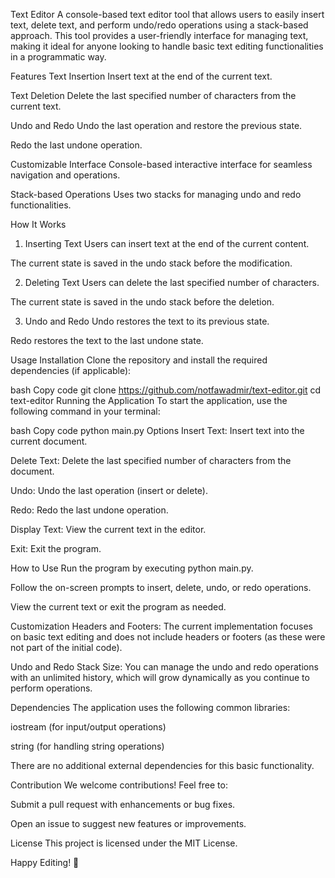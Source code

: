 Text Editor
A console-based text editor tool that allows users to easily insert text, delete text, and perform undo/redo operations using a stack-based approach. This tool provides a user-friendly interface for managing text, making it ideal for anyone looking to handle basic text editing functionalities in a programmatic way.

Features
Text Insertion
Insert text at the end of the current text.

Text Deletion
Delete the last specified number of characters from the current text.

Undo and Redo
Undo the last operation and restore the previous state.

Redo the last undone operation.

Customizable Interface
Console-based interactive interface for seamless navigation and operations.

Stack-based Operations
Uses two stacks for managing undo and redo functionalities.

How It Works
1. Inserting Text
Users can insert text at the end of the current content.

The current state is saved in the undo stack before the modification.

2. Deleting Text
Users can delete the last specified number of characters.

The current state is saved in the undo stack before the deletion.

3. Undo and Redo
Undo restores the text to its previous state.

Redo restores the text to the last undone state.

Usage
Installation
Clone the repository and install the required dependencies (if applicable):

bash
Copy code
git clone https://github.com/notfawadmir/text-editor.git
cd text-editor
Running the Application
To start the application, use the following command in your terminal:

bash
Copy code
python main.py
Options
Insert Text: Insert text into the current document.

Delete Text: Delete the last specified number of characters from the document.

Undo: Undo the last operation (insert or delete).

Redo: Redo the last undone operation.

Display Text: View the current text in the editor.

Exit: Exit the program.

How to Use
Run the program by executing python main.py.

Follow the on-screen prompts to insert, delete, undo, or redo operations.

View the current text or exit the program as needed.

Customization
Headers and Footers: The current implementation focuses on basic text editing and does not include headers or footers (as these were not part of the initial code).

Undo and Redo Stack Size: You can manage the undo and redo operations with an unlimited history, which will grow dynamically as you continue to perform operations.

Dependencies
The application uses the following common libraries:

iostream (for input/output operations)

string (for handling string operations)

There are no additional external dependencies for this basic functionality.


Contribution
We welcome contributions! Feel free to:

Submit a pull request with enhancements or bug fixes.

Open an issue to suggest new features or improvements.

License
This project is licensed under the MIT License.

Happy Editing! 🎉
